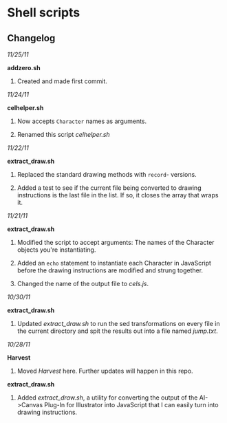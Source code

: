Shell scripts
=============

Changelog
---------

*11/25/11*

**addzero.sh**

1. Created and made first commit.



*11/24/11* 

**celhelper.sh**

1. Now accepts `Character` names as arguments.

2. Renamed this script *celhelper.sh*



*11/22/11* 

**extract_draw.sh**

1. Replaced the standard drawing methods with `record`- versions.

2. Added a test to see if the current file being converted to drawing instructions is the last file in the list. If so, it closes the array that wraps it.



*11/21/11* 

**extract_draw.sh**

1. Modified the script to accept arguments: The names of the Character objects you're instantiating.

2. Added an `echo` statement to instantiate each Character in JavaScript before the drawing instructions are modified and strung together.

3. Changed the name of the output file to *cels.js*.



*10/30/11*

**extract_draw.sh**

1. Updated *extract_draw.sh* to run the sed transformations on every file in the current directory and spit the results out into a file named *jump.txt*.



*10/28/11*

**Harvest**

1. Moved *Harvest* here. Further updates will happen in this repo.


**extract_draw.sh**

1. Added *extract_draw.sh*, a utility for converting the output of the AI->Canvas Plug-In for Illustrator into JavaScript that I can easily turn into drawing instructions.
